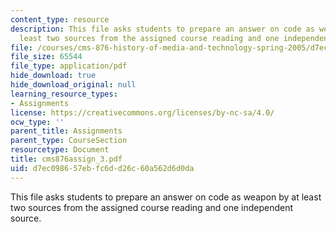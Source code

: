 ```yaml
---
content_type: resource
description: This file asks students to prepare an answer on code as weapon by at
  least two sources from the assigned course reading and one independent source.
file: /courses/cms-876-history-of-media-and-technology-spring-2005/d7ec098657ebfc6dd26c60a562d6d0da_cms876assign_3.pdf
file_size: 65544
file_type: application/pdf
hide_download: true
hide_download_original: null
learning_resource_types:
- Assignments
license: https://creativecommons.org/licenses/by-nc-sa/4.0/
ocw_type: ''
parent_title: Assignments
parent_type: CourseSection
resourcetype: Document
title: cms876assign_3.pdf
uid: d7ec0986-57eb-fc6d-d26c-60a562d6d0da
---
```

This file asks students to prepare an answer on code as weapon by at least two sources from the assigned course reading and one independent source.